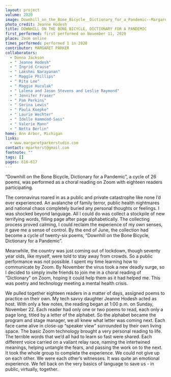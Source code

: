```yaml
---
layout: project
volume: 2020
image: Downhill_on_the_Bone_Bicycle__Dictionary_for_a_Pandemic--Margaret_Parker.jpg
photo_credit: Jeanne Hodesh
title: DOWNHILL ON THE BONE BICYCLE, DICTIONARY FOR A PANDEMIC
first_performed: first performed on November 11, 2020
place: Zoom online
times_performed: performed 1 in 2020
contributor: MARGARET PARKER
collaborators:
  - Donna Jackson
  - " Jeanne Hodesh"
  - " Ingrid Crause"
  - " Lakshmi Narayanan"
  - " Maggie Phillips"
  - " Rita Lee"
  - " Maggie Huculak"
  - " Lalena and Jason Stevens and Leslie Raymond"
  - " Jennifer Fraser"
  - " Pam Perkins"
  - " Serina Lewis"
  - " Paula Koepke"
  - " Laurie Wechter"
  - " Idelle Hammond-Sass"
  - " Valerie Mann"
  - " Netta Berlin"
home: Ann Arbor, Michigan
links:
  - www.margaretparkerstudio.com
contact: mparkerst@gmail.com
footnote: ""
tags: []
pages: 616-617
---
```


“Downhill on the Bone Bicycle, Dictionary for a Pandemic”, a cycle of 26 poems, was performed as a choral reading on Zoom with eighteen readers participating.

The coronavirus roared in as a public and private catastrophe like none I’d ever experienced. An avalanche of family terror, public health nightmares and national chaos completely buried any personal thoughts or feelings. I was shocked beyond language. All I could do was collect a stockpile of new terrifying words, filling page after page alphabetically. The collecting process proved calming, I could reclaim the experience of my own senses, it gave me a sense of control. By the end of June, the collection had become a cycle of twenty-six poems, “Downhill on the Bone Bicycle, Dictionary for a Pandemic”.

Meanwhile, the country was just coming out of lockdown, though seventy year olds, like myself, were told to stay away from crowds. So a public performance was not possible. I spent my time learning how to communicate by Zoom. By November the virus took a new deadly surge, so I decided to simply invite friends to join me in a choral reading of “Dictionary” on Zoom, hoping it could help them as it had helped me. This was poetry and technology meeting a mental health crisis.

We pulled together eighteen readers in a matter of days, assigned poems to practice on their own. My tech savvy daughter Jeanne Hodesh acted as host. With only a few notes, the reading began at 1:00 p.m. on Sunday, November 22. Each reader had only one or two poems to read, each only a page long, titled by a letter of the alphabet. So the alphabet became the program and stage manager, we all knew what letter was coming next. Each face came alive in close-up “speaker view” surrounded by their own living space. The basic Zoom technology brought a very personal reading to life. The terrible words that we’d all had to learn so fast were shared. Each different voice carried on a valiant relay race, naming the intertwined meanings, helping untangle the fears, and passing the work on to the next. It took the whole group to complete the experience. We could not give up on each other. We were each other’s witnesses. It was quite an emotional experience. We fell back on the very basics of language to save us - in public, virtually, together.
